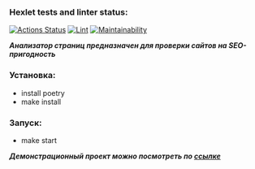 ### Hexlet tests and linter status:
[![Actions Status](https://github.com/Johnny32id/python-project-83/actions/workflows/hexlet-check.yml/badge.svg)](https://github.com/Johnny32id/python-project-83/actions)
[![Lint](https://github.com/Johnny32id/python-project-83/actions/workflows/lint.yml/badge.svg)](https://github.com/Johnny32id/python-project-83/actions/workflows/lint.yml)
[![Maintainability](https://api.codeclimate.com/v1/badges/7333744bb40db0efe850/maintainability)](https://codeclimate.com/github/Johnny32id/python-project-83/maintainability)

***Анализатор страниц предназначен для проверки сайтов на SEO-пригодность***

### Установка:
- install poetry
- make install

### Запуск:
- make start

***Демонстрационный проект можно посмотреть по [ссылке](https://python-project-83-gbc5.onrender.com/)***
